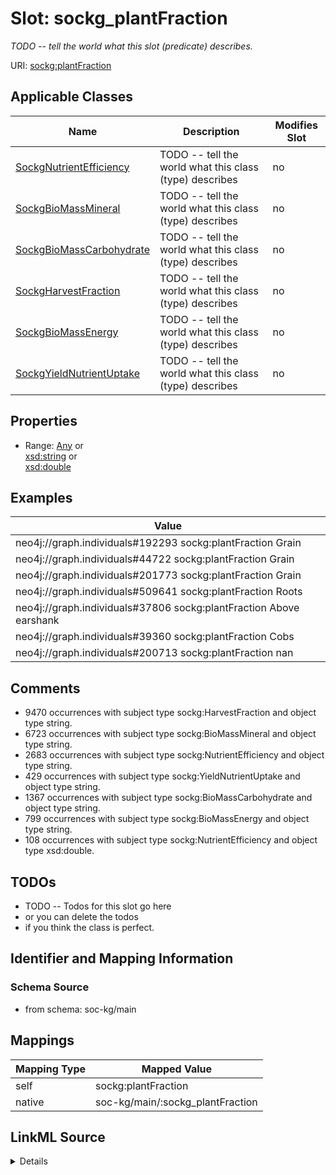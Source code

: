 

# Slot: sockg_plantFraction


_TODO -- tell the world what this slot (predicate) describes._





URI: [sockg:plantFraction](http://www.semanticweb.org/sockg/ontologies/2024/0/soil-carbon-ontology/plantFraction)



<!-- no inheritance hierarchy -->





## Applicable Classes

| Name | Description | Modifies Slot |
| --- | --- | --- |
| [SockgNutrientEfficiency](../classes/SockgNutrientEfficiency.md) | TODO -- tell the world what this class (type) describes |  no  |
| [SockgBioMassMineral](../classes/SockgBioMassMineral.md) | TODO -- tell the world what this class (type) describes |  no  |
| [SockgBioMassCarbohydrate](../classes/SockgBioMassCarbohydrate.md) | TODO -- tell the world what this class (type) describes |  no  |
| [SockgHarvestFraction](../classes/SockgHarvestFraction.md) | TODO -- tell the world what this class (type) describes |  no  |
| [SockgBioMassEnergy](../classes/SockgBioMassEnergy.md) | TODO -- tell the world what this class (type) describes |  no  |
| [SockgYieldNutrientUptake](../classes/SockgYieldNutrientUptake.md) | TODO -- tell the world what this class (type) describes |  no  |







## Properties

* Range: [Any](../classes/Any.md)&nbsp;or&nbsp;<br />[xsd:string](http://www.w3.org/2001/XMLSchema#string)&nbsp;or&nbsp;<br />[xsd:double](http://www.w3.org/2001/XMLSchema#double)






## Examples

| Value |
| --- |
| neo4j://graph.individuals#192293 sockg:plantFraction Grain |
| neo4j://graph.individuals#44722 sockg:plantFraction Grain |
| neo4j://graph.individuals#201773 sockg:plantFraction Grain |
| neo4j://graph.individuals#509641 sockg:plantFraction Roots |
| neo4j://graph.individuals#37806 sockg:plantFraction Above earshank |
| neo4j://graph.individuals#39360 sockg:plantFraction Cobs |
| neo4j://graph.individuals#200713 sockg:plantFraction nan |

## Comments

* 9470 occurrences with subject type sockg:HarvestFraction and object type string.
* 6723 occurrences with subject type sockg:BioMassMineral and object type string.
* 2683 occurrences with subject type sockg:NutrientEfficiency and object type string.
* 429 occurrences with subject type sockg:YieldNutrientUptake and object type string.
* 1367 occurrences with subject type sockg:BioMassCarbohydrate and object type string.
* 799 occurrences with subject type sockg:BioMassEnergy and object type string.
* 108 occurrences with subject type sockg:NutrientEfficiency and object type xsd:double.

## TODOs

* TODO -- Todos for this slot go here
* or you can delete the todos
* if you think the class is perfect.

## Identifier and Mapping Information







### Schema Source


* from schema: soc-kg/main




## Mappings

| Mapping Type | Mapped Value |
| ---  | ---  |
| self | sockg:plantFraction |
| native | soc-kg/main/:sockg_plantFraction |




## LinkML Source

<details>
```yaml
name: sockg_plantFraction
description: TODO -- tell the world what this slot (predicate) describes.
todos:
- TODO -- Todos for this slot go here
- or you can delete the todos
- if you think the class is perfect.
comments:
- 9470 occurrences with subject type sockg:HarvestFraction and object type string.
- 6723 occurrences with subject type sockg:BioMassMineral and object type string.
- 2683 occurrences with subject type sockg:NutrientEfficiency and object type string.
- 429 occurrences with subject type sockg:YieldNutrientUptake and object type string.
- 1367 occurrences with subject type sockg:BioMassCarbohydrate and object type string.
- 799 occurrences with subject type sockg:BioMassEnergy and object type string.
- 108 occurrences with subject type sockg:NutrientEfficiency and object type xsd:double.
examples:
- value: neo4j://graph.individuals#192293 sockg:plantFraction Grain
- value: neo4j://graph.individuals#44722 sockg:plantFraction Grain
- value: neo4j://graph.individuals#201773 sockg:plantFraction Grain
- value: neo4j://graph.individuals#509641 sockg:plantFraction Roots
- value: neo4j://graph.individuals#37806 sockg:plantFraction Above earshank
- value: neo4j://graph.individuals#39360 sockg:plantFraction Cobs
- value: neo4j://graph.individuals#200713 sockg:plantFraction nan
from_schema: soc-kg/main
rank: 1000
slot_uri: sockg:plantFraction
alias: sockg_plantFraction
domain_of:
- sockg_BioMassCarbohydrate
- sockg_BioMassEnergy
- sockg_BioMassMineral
- sockg_HarvestFraction
- sockg_NutrientEfficiency
- sockg_YieldNutrientUptake
range: Any
any_of:
- range: string
- range: double

```
</details>